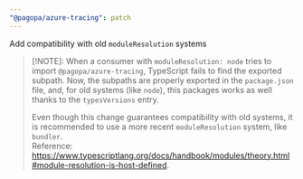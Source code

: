 ```yaml
---
"@pagopa/azure-tracing": patch
---
```


Add compatibility with old `moduleResolution` systems

> [!NOTE]: When a consumer with `moduleResolution: node` tries to import `@pagopa/azure-tracing`, TypeScript fails to find the exported subpath.
> Now, the subpaths are properly exported in the `package.json` file, and, for old systems (like `node`), this packages works as well thanks to the 
> `typesVersions` entry.
> 
> Even though this change guarantees compatibility with old systems, it is recommended to use a more recent `moduleResolution` system, like `bundler`.  
> Reference: https://www.typescriptlang.org/docs/handbook/modules/theory.html#module-resolution-is-host-defined.
